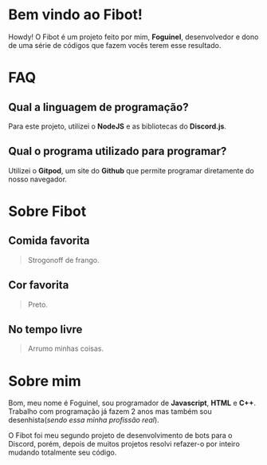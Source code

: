 # Bem vindo ao Fibot!

Howdy! O Fibot é um projeto feito por mim, **Foguinel**, desenvolvedor e dono de uma série de códigos que fazem vocês terem esse resultado.


# FAQ

## Qual a linguagem de programação?

Para este projeto, utilizei o **NodeJS** e as bibliotecas do **Discord.js**.

## Qual o programa utilizado para programar?

Utilizei o **Gitpod**, um site do **Github** que permite programar diretamente do nosso navegador.

# Sobre Fibot

## Comida favorita

>Strogonoff de frango.

## Cor favorita

>Preto.

## No tempo livre

>Arrumo minhas coisas.

# Sobre mim

Bom, meu nome é Foguinel, sou programador de **Javascript**, **HTML** e **C++**. Trabalho com programação já fazem 2 anos mas também sou desenhista(*sendo essa minha profissão real*).

O Fibot foi meu segundo projeto de desenvolvimento de bots para o Discord, porém, depois de muitos projetos resolvi refazer-o por inteiro mudando totalmente seu código. 

